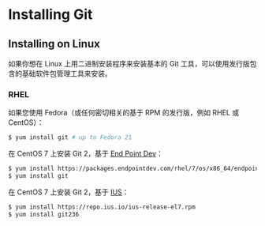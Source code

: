 # Installing Git

## Installing on Linux

如果你想在 Linux 上用二进制安装程序来安装基本的 Git 工具，可以使用发行版包含的基础软件包管理工具来安装。

### RHEL

如果您使用 Fedora（或任何密切相关的基于 RPM 的发行版，例如 RHEL 或 CentOS）：

```sh
$ yum install git # up to Fedora 21
```

在 CentOS 7 上安装 Git 2，基于 [End Point Dev](https://www.endpointdev.com/blog/2021/12/installing-git-2-on-centos-7/)：

```sh
$ yum install https://packages.endpointdev.com/rhel/7/os/x86_64/endpoint-repo.x86_64.rpm
$ yum install git
```

在 CentOS 7 上安装 Git 2，基于 [IUS](https://ius.io/setup)：

```sh
$ yum install https://repo.ius.io/ius-release-el7.rpm
$ yum install git236
```

